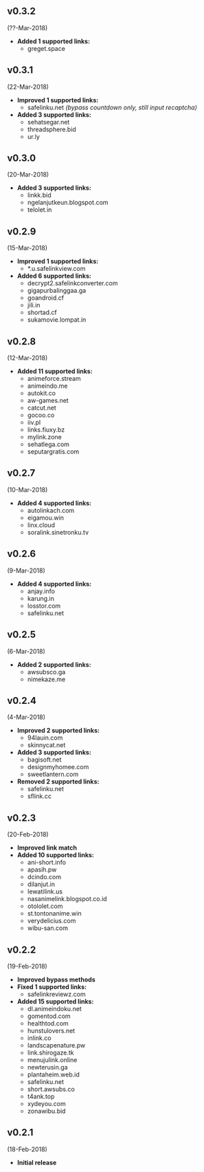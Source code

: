 ## v0.3.2
(??-Mar-2018)
* **Added 1 supported links:**
  * greget.space

## v0.3.1
(22-Mar-2018)
* **Improved 1 supported links:**
  * safelinku.net *(bypass countdown only, still input recaptcha)*
* **Added 3 supported links:**
  * sehatsegar.net
  * threadsphere.bid
  * ur.ly

## v0.3.0
(20-Mar-2018)
* **Added 3 supported links:**
  * linkk.bid
  * ngelanjutkeun.blogspot.com
  * telolet.in

## v0.2.9
(15-Mar-2018)
* **Improved 1 supported links:**
  * *.u.safelinkview.com
* **Added 6 supported links:**
  * decrypt2.safelinkconverter.com
  * gigapurbalinggaa.ga
  * goandroid.cf
  * jili.in
  * shortad.cf
  * sukamovie.lompat.in

## v0.2.8
(12-Mar-2018)
* **Added 11 supported links:**
  * animeforce.stream
  * animeindo.me
  * autokit.co
  * aw-games.net
  * catcut.net
  * gocoo.co
  * iiv.pl
  * links.fiuxy.bz
  * mylink.zone
  * sehatlega.com
  * seputargratis.com

## v0.2.7
(10-Mar-2018)
* **Added 4 supported links:**
  * autolinkach.com
  * eigamou.win
  * linx.cloud
  * soralink.sinetronku.tv
  
## v0.2.6
(9-Mar-2018)
* **Added 4 supported links:**
  * anjay.info
  * karung.in
  * losstor.com
  * safelinku.net

## v0.2.5
(6-Mar-2018)
* **Added 2 supported links:**
  * awsubsco.ga
  * nimekaze.me

## v0.2.4
(4-Mar-2018)
* **Improved 2 supported links:**
  * 94lauin.com
  * skinnycat.net
* **Added 3 supported links:**
  * bagisoft.net
  * designmyhomee.com
  * sweetlantern.com
* **Removed 2 supported links:**
  * safelinku.net
  * sflink.cc
  
## v0.2.3
(20-Feb-2018)
* **Improved link match**
* **Added 10 supported links:**
  * ani-short.info
  * apasih.pw
  * dcindo.com
  * dilanjut.in
  * lewatilink.us
  * nasanimelink.blogspot.co.id
  * otololet.com
  * st.tontonanime.win
  * verydelicius.com
  * wibu-san.com

## v0.2.2
(19-Feb-2018)
* **Improved bypass methods**
* **Fixed 1 supported links:**
  * safelinkreviewz.com
* **Added 15 supported links:**
  * dl.animeindoku.net
  * gomentod.com
  * healthtod.com
  * hunstulovers.net
  * inlink.co
  * landscapenature.pw
  * link.shirogaze.tk
  * menujulink.online
  * newterusin.ga
  * plantaheim.web.id
  * safelinku.net
  * short.awsubs.co
  * t4ank.top
  * xydeyou.com
  * zonawibu.bid

## v0.2.1
(18-Feb-2018)
* **Initial release**
